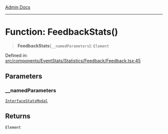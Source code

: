 [Admin Docs](/)

***

# Function: FeedbackStats()

> **FeedbackStats**(`__namedParameters`): `Element`

Defined in: [src/components/EventStats/Statistics/Feedback/Feedback.tsx:45](https://github.com/PalisadoesFoundation/talawa-admin/blob/main/src/components/EventStats/Statistics/Feedback/Feedback.tsx#L45)

## Parameters

### \_\_namedParameters

[`InterfaceStatsModal`](../../../../../../types/Event/interface/interfaces/InterfaceStatsModal.md)

## Returns

`Element`
